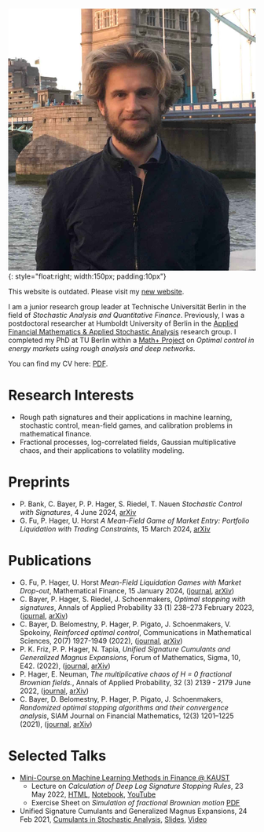 ![image](me_in_london.jpg){: style="float:right; width:150px; padding:10px"}


This website is outdated. Please visit my [new website](https://homepage.univie.ac.at/paul.peter.hager).

I am a junior research group leader at Technische Universität Berlin in the field of *Stochastic Analysis and Quantitative Finance*.
Previously, I was a postdoctoral researcher at Humboldt University of Berlin in the [Applied Financial Mathematics & Applied Stochastic Analysis](https://www.applied-financial-mathematics.de/paul-hager) research group.
I completed my PhD at TU Berlin within a [Math+ Project](https://mathplus.de/research-2/application-areas/aa4-energy-markets/aa4-2/) on *Optimal control in energy markets using rough analysis and deep networks*.

You can find my CV here: [PDF](./paul_hager_cv.pdf).

# Research Interests
- Rough path signatures and their applications in machine learning, stochastic control, mean-field games, and calibration problems in mathematical finance.
- Fractional processes, log-correlated fields, Gaussian multiplicative chaos, and their applications to volatility modeling.

# Preprints
- P. Bank, C. Bayer, P. P. Hager, S. Riedel, T. Nauen *Stochastic Control with Signatures*, 4 June 2024, [arXiv](https://arxiv.org/abs/2406.01585)
- G. Fu, P. Hager, U. Horst *A Mean-Field Game of Market Entry: Portfolio Liquidation with Trading Constraints*, 15 March 2024, [arXiv](https://arxiv.org/abs/2403.10441)

# Publications
- G. Fu, P. Hager, U. Horst *Mean-Field Liquidation Games with Market Drop-out*, Mathematical Finance, 15 January 2024, ([journal](https://onlinelibrary.wiley.com/doi/abs/10.1111/mafi.12429), [arXiv](https://arxiv.org/abs/2303.05783))
- C. Bayer, P. Hager, S. Riedel, J. Schoenmakers, *Optimal stopping with signatures*, Annals of Applied Probability 33 (1) 238–273 February 2023, ([journal](http://dx.doi.org/10.1214/22-AAP1814), [arXiv](http://arxiv.org/abs/2105.00778))
- C. Bayer, D. Belomestny, P. Hager, P. Pigato, J. Schoenmakers, V. Spokoiny, *Reinforced optimal control*, Communications in Mathematical Sciences, 20(7) 1927-1949 (2022), ([journal](https://dx.doi.org/10.4310/CMS.2022.v20.n7.a7), [arXiv](http://arxiv.org/abs/2011.12382))
- P. K. Friz, P. P. Hager, N. Tapia, *Unified Signature Cumulants and Generalized Magnus Expansions*, Forum of Mathematics, Sigma, 10, E42. (2022), ([journal](https://www.doi.org/10.1017/fms.2022.20), [arXiv](https://arxiv.org/abs/2102.03345))
- P. Hager, E. Neuman, *The multiplicative chaos of H = 0 fractional Brownian fields.*, Annals of Applied Probability, 32 (3) 2139 - 2179 June 2022, ([journal](http://dx.doi.org/10.1214/21-AAP1730), [arXiv](https://arxiv.org/abs/2008.01385))
- C. Bayer, D. Belomestny, P. Hager, P. Pigato, J. Schoenmakers, *Randomized optimal stopping algorithms and their convergence analysis*, SIAM Journal on Financial Mathematics, 12(3) 1201–1225 (2021), ([journal](https://epubs.siam.org/doi/abs/10.1137/20M1373876), [arXiv](https://arxiv.org/abs/2002.00816))

# Selected Talks
- [Mini-Course on Machine Learning Methods in Finance @ KAUST](https://cemse.kaust.edu.sa/stochnum/news/workshop-stochastic-numerics-and-statistical-learning-theory-and-applications-may-2022)
    - Lecture on *Calculation of Deep Log Signature Stopping Rules*, 23 May 2022, [HTML](./talks/calculating_signature_stopping_rules.html), [Notebook](./talks/calculating_signature_stopping_rules.zip), [YouTube](https://www.youtube.com/watch?v=6p7u8B_1SMA)
    - Exercise Sheet on *Simulation of fractional Brownian motion* [PDF](./talks/excersize_sheet_sampling_of_fBm.pdf)
- Unified Signature Cumulants and Generalized Magnus Expansions, 24 Feb 2021, [Cumulants in Stochastic Analysis](http://page.math.tu-berlin.de/~tapia/cumulants/), [Slides](http://page.math.tu-berlin.de/~tapia/cumulants/slides/Hager-CSA21.pdf), [Video](http://page.math.tu-berlin.de/~tapia/cumulants/videos/hager-csa21.mp4)
